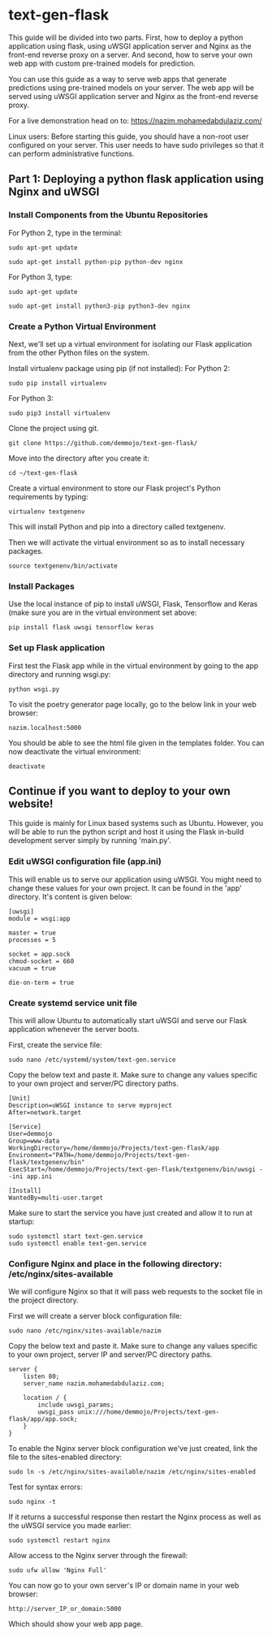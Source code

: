 # text-gen-flask
This guide will be divided into two parts. First, how to deploy a python application using flask, using uWSGI application server and Nginx as the front-end reverse proxy on a server. And second, how to serve your own web app with custom pre-trained models for prediction.

You can use this guide as a way to serve web apps that generate predictions using pre-trained models on your server. The web app will be served using uWSGI application server and Nginx as the front-end reverse proxy.

For a live demonstration head on to: https://nazim.mohamedabdulaziz.com/

Linux users: Before starting this guide, you should have a non-root user configured on your server. This user needs to have sudo privileges so that it can perform administrative functions.

## Part 1: Deploying a python flask application using Nginx and uWSGI

### Install Components from the Ubuntu Repositories
For Python 2, type in the terminal:
```
sudo apt-get update
```
```
sudo apt-get install python-pip python-dev nginx
```

For Python 3, type:
```
sudo apt-get update
```
```
sudo apt-get install python3-pip python3-dev nginx
```

### Create a Python Virtual Environment
Next, we'll set up a virtual environment for isolating our Flask application from the other Python files on the system.

Install virtualenv package using pip (if not installed):
For Python 2:
```
sudo pip install virtualenv
```
For Python 3:
```
sudo pip3 install virtualenv
```

Clone the project using git. 
```
git clone https://github.com/demmojo/text-gen-flask/
```
Move into the directory after you create it:
```
cd ~/text-gen-flask
```

Create a virtual environment to store our Flask project's Python requirements by typing:
```
virtualenv textgenenv
```

This will install Python and pip into a directory called textgenenv. 

Then we will activate the virtual environment so as to install necessary packages.
```
source textgenenv/bin/activate
```

### Install Packages
Use the local instance of pip to install uWSGI, Flask, Tensorflow and Keras (make sure you are in the virtual environment set above:
```
pip install flask uwsgi tensorflow keras
```

### Set up Flask application
First test the Flask app while in the virtual environment by going to the app directory and running wsgi.py:
```
python wsgi.py
```

To visit the poetry generator page locally, go to the below link in your web browser:
```
nazim.localhost:5000
```

You should be able to see the html file given in the templates folder. You can now deactivate the virtual environment:
```
deactivate
```

## Continue if you want to deploy to your own website!
This guide is mainly for Linux based systems such as Ubuntu. However, you will be able to run the python script and host it using the Flask in-build development server simply by running 'main.py'.

### Edit uWSGI configuration file (app.ini)

This will enable us to serve our application using uWSGI. You might need to change these values for your own project. It can be found in the 'app' directory. It's content is given below:

```
[uwsgi]
module = wsgi:app

master = true
processes = 5

socket = app.sock
chmod-socket = 660
vacuum = true

die-on-term = true
```

### Create systemd service unit file 
This will allow Ubuntu to automatically start uWSGI and serve our Flask application whenever the server boots. 

First, create the service file:

```
sudo nano /etc/systemd/system/text-gen.service
```
Copy the below text and paste it. Make sure to change any values specific to your own project and server/PC directory paths.
```
[Unit]
Description=uWSGI instance to serve myproject
After=network.target

[Service]
User=demmojo
Group=www-data
WorkingDirectory=/home/demmojo/Projects/text-gen-flask/app
Environment="PATH=/home/demmojo/Projects/text-gen-flask/textgenenv/bin"
ExecStart=/home/demmojo/Projects/text-gen-flask/textgenenv/bin/uwsgi --ini app.ini

[Install]
WantedBy=multi-user.target
```
Make sure to start the service you have just created and allow it to run at startup:
```
sudo systemctl start text-gen.service
sudo systemctl enable text-gen.service
```

### Configure Nginx and place in the following directory: /etc/nginx/sites-available

We will configure Nginx so that it will pass web requests to the socket file in the project directory.

First we will create a server block configuration file:
```
sudo nano /etc/nginx/sites-available/nazim
```

Copy the below text and paste it. Make sure to change any values specific to your own project, server IP and server/PC directory paths.
```
server {
    listen 80;
    server_name nazim.mohamedabdulaziz.com;
    
    location / {
        include uwsgi_params;
        uwsgi_pass unix:///home/demmojo/Projects/text-gen-flask/app/app.sock;
    }
}
```

To enable the Nginx server block configuration we've just created, link the file to the sites-enabled directory:
```
sudo ln -s /etc/nginx/sites-available/nazim /etc/nginx/sites-enabled
```

Test for syntax errors:
```
sudo nginx -t
```

If it returns a successful response then restart the Nginx process as well as the uWSGI service you made earlier:
```
sudo systemctl restart nginx
```

Allow access to the Nginx server through the firewall:
```
sudo ufw allow 'Nginx Full'
```

You can now go to your own server's IP or domain name in your web browser:
```
http://server_IP_or_domain:5000
```

Which should show your web app page.


